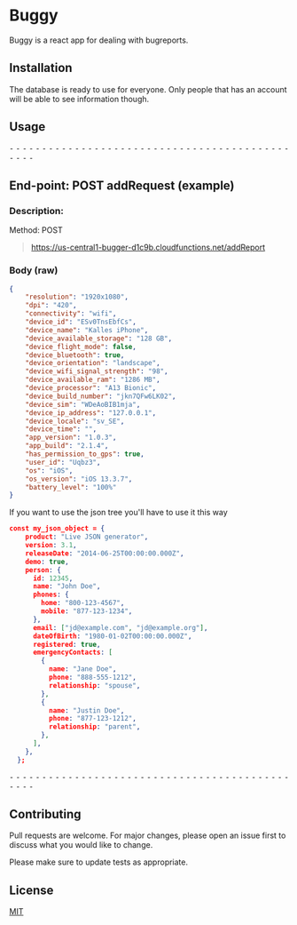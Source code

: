 # Buggy

Buggy is a react app for dealing with bugreports.

## Installation

The database is ready to use for everyone. Only people that has an account will be able to see information though. 

## Usage

⁃ ⁃ ⁃ ⁃ ⁃ ⁃ ⁃ ⁃ ⁃ ⁃ ⁃ ⁃ ⁃ ⁃ ⁃ ⁃ ⁃ ⁃ ⁃ ⁃ ⁃ ⁃ ⁃ ⁃ ⁃ ⁃ ⁃ ⁃ ⁃ ⁃ ⁃ ⁃ ⁃ ⁃ ⁃ ⁃ ⁃ ⁃ ⁃ ⁃ ⁃ ⁃ ⁃ ⁃ ⁃ ⁃ ⁃

## End-point: POST addRequest (example)
### Description: 
Method: POST
> https://us-central1-bugger-d1c9b.cloudfunctions.net/addReport
### Body (**raw**)

```json
{
    "resolution": "1920x1080",
    "dpi": "420",
    "connectivity": "wifi",
    "device_id": "ESv0TnsEbfCs",
    "device_name": "Kalles iPhone",
    "device_available_storage": "128 GB",
    "device_flight_mode": false,
    "device_bluetooth": true,
    "device_orientation": "landscape",
    "device_wifi_signal_strength": "98",
    "device_available_ram": "1286 MB",
    "device_processor": "A13 Bionic",
    "device_build_number": "jkn7QFw6LK02",
    "device_sim": "WDeAoBIB1mja",
    "device_ip_address": "127.0.0.1",
    "device_locale": "sv_SE",
    "device_time": "",
    "app_version": "1.0.3",
    "app_build": "2.1.4",
    "has_permission_to_gps": true,
    "user_id": "Uqbz3",
    "os": "iOS",
    "os_version": "iOS 13.3.7",
    "battery_level": "100%"
}
```

If you want to use the json tree you'll have to use it this way

```json
const my_json_object = {
    product: "Live JSON generator",
    version: 3.1,
    releaseDate: "2014-06-25T00:00:00.000Z",
    demo: true,
    person: {
      id: 12345,
      name: "John Doe",
      phones: {
        home: "800-123-4567",
        mobile: "877-123-1234",
      },
      email: ["jd@example.com", "jd@example.org"],
      dateOfBirth: "1980-01-02T00:00:00.000Z",
      registered: true,
      emergencyContacts: [
        {
          name: "Jane Doe",
          phone: "888-555-1212",
          relationship: "spouse",
        },
        {
          name: "Justin Doe",
          phone: "877-123-1212",
          relationship: "parent",
        },
      ],
    },
  };
```

⁃ ⁃ ⁃ ⁃ ⁃ ⁃ ⁃ ⁃ ⁃ ⁃ ⁃ ⁃ ⁃ ⁃ ⁃ ⁃ ⁃ ⁃ ⁃ ⁃ ⁃ ⁃ ⁃ ⁃ ⁃ ⁃ ⁃ ⁃ ⁃ ⁃ ⁃ ⁃ ⁃ ⁃ ⁃ ⁃ ⁃ ⁃ ⁃ ⁃ ⁃ ⁃ ⁃ ⁃ ⁃ ⁃ ⁃

## Contributing
Pull requests are welcome. For major changes, please open an issue first to discuss what you would like to change.

Please make sure to update tests as appropriate.

## License
[MIT](https://choosealicense.com/licenses/mit/)